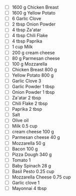 - [ ] 1600 g Chicken Breast
- [ ] 1600 g Yellow Potato
- [ ] 6  Garlic Clove
- [ ] 2 tbsp Onion Powder
- [ ] 4 tbsp Za'atar
- [ ] 4 tbsp Chili Flake
- [ ] 4 tbsp Paprika
- [ ] 1 cup Milk
- [ ] 200 g cream cheese
- [ ] 80 g Parmesan cheese
- [ ] 100 g Mozzarella
- [ ] Chicken Breast 800 g 
- [ ] Yellow Potato 800 g 
- [ ] Garlic Clove 3  
- [ ] Garlic Powder 1 tbsp 
- [ ] Onion Powder 1 tbsp 
- [ ] Za'atar 2 tbsp 
- [ ] Chili Flake 2 tbsp 
- [ ] Paprika 2 tbsp 
- [ ] Salt   
- [ ] Olive oil   
- [ ] Milk 0.5 cup 
- [ ] cream cheese 100 g 
- [ ] Parmesan cheese 40 g 
- [ ] Mozzarella 50 g 
- [ ] Bacon 100 g 
- [ ] Pizza Dough 340 g 
- [ ] Tomato 1  
- [ ] Baby Spinach 28 g 
- [ ] Basil Pesto 0.25 cup 
- [ ] Mozzarella Cheese 0.75 cup 
- [ ] Garlic clove 1  
- [ ] Mayonnai 4 tbsp 
